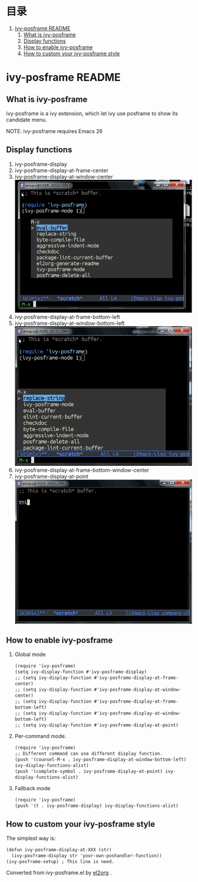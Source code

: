 
# &#30446;&#24405;

1.  [ivy-posframe README](#orgad72029)
    1.  [What is ivy-posframe](#orgf3fce48)
    2.  [Display functions](#org1420034)
    3.  [How to enable ivy-posframe](#orgcd8666c)
    4.  [How to custom your ivy-posframe style](#org7c1f241)


<a id="orgad72029"></a>

# ivy-posframe README


<a id="orgf3fce48"></a>

## What is ivy-posframe

ivy-posframe is a ivy extension, which let ivy use posframe
to show its candidate menu.

NOTE: ivy-posframe requires Emacs 26


<a id="org1420034"></a>

## Display functions

1.  ivy-posframe-display
2.  ivy-posframe-display-at-frame-center
3.  ivy-posframe-display-at-window-center
    ![img](./snapshots/ivy-posframe-display-at-window-center.gif)
4.  ivy-posframe-display-at-frame-bottom-left
5.  ivy-posframe-display-at-window-bottom-left
    ![img](./snapshots/ivy-posframe-display-at-window-bottom-left.gif)
6.  ivy-posframe-display-at-frame-bottom-window-center
7.  ivy-posframe-display-at-point
    ![img](./snapshots/ivy-posframe-display-at-point.gif)


<a id="orgcd8666c"></a>

## How to enable ivy-posframe

1.  Global mode

        (require 'ivy-posframe)
        (setq ivy-display-function #'ivy-posframe-display)
        ;; (setq ivy-display-function #'ivy-posframe-display-at-frame-center)
        ;; (setq ivy-display-function #'ivy-posframe-display-at-window-center)
        ;; (setq ivy-display-function #'ivy-posframe-display-at-frame-bottom-left)
        ;; (setq ivy-display-function #'ivy-posframe-display-at-window-bottom-left)
        ;; (setq ivy-display-function #'ivy-posframe-display-at-point)
2.  Per-command mode.

        (require 'ivy-posframe)
        ;; Different command can use different display function.
        (push '(counsel-M-x . ivy-posframe-display-at-window-bottom-left) ivy-display-functions-alist)
        (push '(complete-symbol . ivy-posframe-display-at-point) ivy-display-functions-alist)
3.  Fallback mode

        (require 'ivy-posframe)
        (push '(t . ivy-posframe-display) ivy-display-functions-alist)


<a id="org7c1f241"></a>

## How to custom your ivy-posframe style

The simplest way is:

    (defun ivy-posframe-display-at-XXX (str)
      (ivy-posframe-display str 'your-own-poshandler-function))
    (ivy-posframe-setup) ; This line is need.



Converted from ivy-posframe.el by [el2org](https://github.com/tumashu/el2org) .